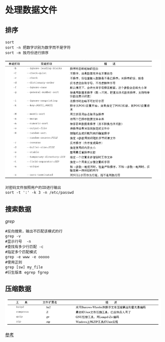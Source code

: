 # 处理数据文件

## 排序

```she
sort
sort -n 把数字识别为数字而不是字符
sort -m 按月份进行排序
```

![](https://github.com/zyl-fun/pic/blob/master/%E4%BC%81%E4%B8%9A%E5%BE%AE%E4%BF%A1%E6%88%AA%E5%9B%BE_20200624100912.png?raw=true)

```shell
对密码文件按照用户的ID进行输出
sort -t ':' -k 3 -n /etc/passwd
```

## 搜索数据

*grep*

```shell
#反向搜索，输出不匹配该模式的行
grep -v
#显示行号  -n
#查找有多少行匹配 -c
#指定多个匹配模式
grep -e www -e ooooo
#使用正则
grep [sw] my_file
#衍生版本 egrep fgrep
```

## 压缩数据

![](https://github.com/zyl-fun/pic/blob/master/%E4%BC%81%E4%B8%9A%E5%BE%AE%E4%BF%A1%E6%88%AA%E5%9B%BE_20200624104644.png?raw=true)

[参考](https://blog.csdn.net/weixin_44038167/article/details/103530907)

